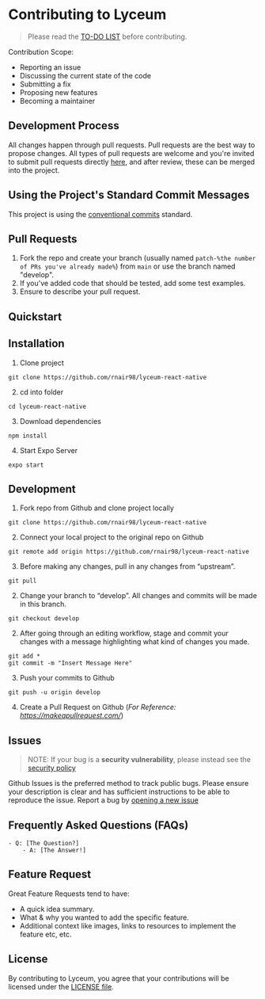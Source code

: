 # Contributing to Lyceum

> Please read the [TO-DO LIST](https://github.com/rnair98/lyceum-react-native/issues/3) before contributing.

Contribution Scope:

- Reporting an issue
- Discussing the current state of the code
- Submitting a fix
- Proposing new features
- Becoming a maintainer

## Development Process

All changes happen through pull requests. Pull requests are the best way to propose changes. All types of pull requests are welcome and you're invited to submit pull requests directly [here](https://github.com/rnair98/lyceum-react-native/pulls), and after review, these can be merged into the project.

## Using the Project's Standard Commit Messages

This project is using the [conventional commits](https://www.conventionalcommits.org/en/v1.0.0-beta.2/) standard.

## Pull Requests

1. Fork the repo and create your branch (usually named `patch-%the number of PRs you've already made%`) from `main` or use the branch named "develop".
2. If you've added code that should be tested, add some test examples.
3. Ensure to describe your pull request.

## Quickstart

## Installation

1. Clone project

```
git clone https://github.com/rnair98/lyceum-react-native
```

2. cd into folder

```
cd lyceum-react-native
```

3. Download dependencies

```
npm install
```

4. Start Expo Server

```
expo start
```

## Development

1. Fork repo from Github and clone project locally

```
git clone https://github.com/rnair98/lyceum-react-native
```

2. Connect your local project to the original repo on Github

```
git remote add origin https://github.com/rnair98/lyceum-react-native
```

3. Before making any changes, pull in any changes from “upstream”.

```
git pull
```

2. Change your branch to “develop”. All changes and commits will be made in this branch.

```
git checkout develop
```

2. After going through an editing workflow, stage and commit your changes with a message highlighting what kind of changes you made.

```
git add *
git commit -m "Insert Message Here"
```

3. Push your commits to Github

```
git push -u origin develop
```

4. Create a Pull Request on Github (*For Reference: https://makeapullrequest.com/*) 

## Issues

> NOTE: If your bug is a **security vulnerability**, please instead see the [security policy](https://github.com/rnair98/lyceum-react-native/security/policy)

Github Issues is the preferred method to track public bugs. Please ensure your description is
clear and has sufficient instructions to be able to reproduce the issue. Report a bug by <a href="https://github.com/rnair98/lyceum-react-native/issues">opening a new issue</a>

## Frequently Asked Questions (FAQs)

<!--- it would be great to have a list of FAQs for the project to help save time for new contributors--->
    - Q: [The Question?]
        - A: [The Answer!]

## Feature Request

Great Feature Requests tend to have:

- A quick idea summary.
- What & why you wanted to add the specific feature.
- Additional context like images, links to resources to implement the feature etc, etc.

## License

By contributing to Lyceum, you agree that your contributions will be licensed
under the [LICENSE file](LICENSE).
